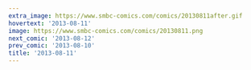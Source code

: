 ```yaml
---
extra_image: https://www.smbc-comics.com/comics/20130811after.gif
hovertext: '2013-08-11'
image: https://www.smbc-comics.com/comics/20130811.png
next_comic: '2013-08-12'
prev_comic: '2013-08-10'
title: '2013-08-11'
---
```


